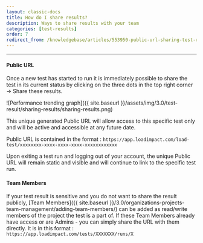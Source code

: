 ```yaml
---
layout: classic-docs
title: How do I share results?
description: Ways to share results with your team
categories: [test-results]
order: 7
redirect_from: /knowledgebase/articles/553950-public-url-sharing-test-results
---
```


***

#### Public URL
Once a new test has started to run it is immediately possible to share the test in its current status by clicking on the three dots in the top right corner -> Share these results.

![Performance trending graph]({{ site.baseurl }}/assets/img/3.0/test-result/sharing-results/sharing-results.png)


This unique generated Public URL will allow access to this specific test only and will be active and accessible at any future date.


Public URL is contained in the format :
`https://app.loadimpact.com/load-test/xxxxxxxx-xxxx-xxxx-xxxx-xxxxxxxxxxxx`

Upon exiting a test run and logging out of your account, the unique Public URL will remain static and visible and will continue to link to the specific test run.


#### Team Members

If your test result is sensitive and you do not want to share the result publicly, [Team Members]({{ site.baseurl }}/3.0/organizations-projects-team-management/adding-team-members/) can be added as read/write members of the project the test is a part of.  If these Team Members already have access or are Admins - you can simply share the URL with them directly.  It is in this format :
`https://app.loadimpact.com/tests/XXXXXXX/runs/X`
